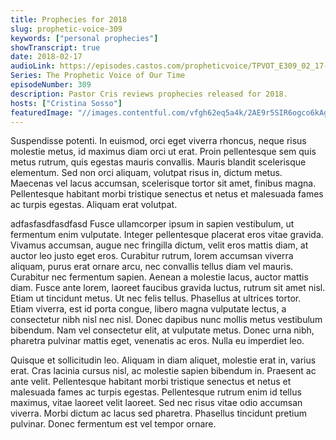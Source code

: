 ```yaml
---
title: Prophecies for 2018
slug: prophetic-voice-309
keywords: ["personal prophecies"]
showTranscript: true
date: 2018-02-17
audioLink: https://episodes.castos.com/propheticvoice/TPVOT_E309_02_17-18_Prophecies_for_2018.mp3
Series: The Prophetic Voice of Our Time
episodeNumber: 309
description: Pastor Cris reviews prophecies released for 2018.
hosts: ["Cristina Sosso"]
featuredImage: "//images.contentful.com/vfgh62eq5a4k/2AE9r5SIR6ogco6kAgy80Y/758afdb718203b2f8630551b62f95ad3/azgan-mjeshtri-435130-unsplash.jpg"
---
```



Suspendisse potenti. In euismod, orci eget viverra rhoncus, neque risus molestie metus, id maximus diam orci ut erat. Proin pellentesque sem quis metus rutrum, quis egestas mauris convallis. Mauris blandit scelerisque elementum. Sed non orci aliquam, volutpat risus in, dictum metus. Maecenas vel lacus accumsan, scelerisque tortor sit amet, finibus magna. Pellentesque habitant morbi tristique senectus et netus et malesuada fames ac turpis egestas. Aliquam erat volutpat.

adfasfasdfasdfasd
Fusce ullamcorper ipsum in sapien vestibulum, ut fermentum enim vulputate. Integer pellentesque placerat eros vitae gravida. Vivamus accumsan, augue nec fringilla dictum, velit eros mattis diam, at auctor leo justo eget eros. Curabitur rutrum, lorem accumsan viverra aliquam, purus erat ornare arcu, nec convallis tellus diam vel mauris. Curabitur nec fermentum sapien. Aenean a molestie lacus, auctor mattis diam. Fusce ante lorem, laoreet faucibus gravida luctus, rutrum sit amet nisl. Etiam ut tincidunt metus. Ut nec felis tellus. Phasellus at ultrices tortor. Etiam viverra, est id porta congue, libero magna vulputate lectus, a consectetur nibh nisl nec nisl. Donec dapibus nunc mollis metus vestibulum bibendum. Nam vel consectetur elit, at vulputate metus. Donec urna nibh, pharetra pulvinar mattis eget, venenatis ac eros. Nulla eu imperdiet leo.

Quisque et sollicitudin leo. Aliquam in diam aliquet, molestie erat in, varius erat. Cras lacinia cursus nisl, ac molestie sapien bibendum in. Praesent ac ante velit. Pellentesque habitant morbi tristique senectus et netus et malesuada fames ac turpis egestas. Pellentesque rutrum enim id tellus maximus, vitae laoreet velit laoreet. Sed nec risus vitae odio accumsan viverra. Morbi dictum ac lacus sed pharetra. Phasellus tincidunt pretium pulvinar. Donec fermentum est vel tempor ornare.
